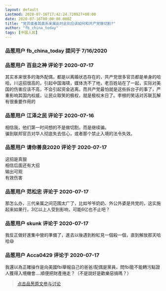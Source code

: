 ```yaml
---
layout: default
Lastmod: 2020-07-16T17:42:24.720927+00:00
date: 2020-07-16T00:00:00.000Z
title: "党员或者其直系亲属此时此刻应该如何和共产党做切割?"
author: "fb_china_today"
tags: [中国人民]
---
```



### 品葱用户 **fb_china_today** 提问于 7/16/2020
    

    
                

### 品葱用户 **百韭之神** 评论于 2020-07-17
        
其实本来很多的海外配偶，都是以离婚状态存在的，共产党很多官员都是单身的哈哈，川这招很高的，引起中国海啸，媒体洗不了地，老百姓站在了一起，实际对美国的伤害应该不高，不会引起资金逃离。而共产党最怕就是这些拆台子的事了，严重影响其国内权威，让民众取笑的极权，就是极权末日了。李根的笑话对苏联瓦解有很重要作用的
        
                

### 品葱用户 **江泽之民** 评论于 2020-07-16
        
相信我，他们第一时间想的不是做切割，而是继续骗。  
骗到联邦官员对华人彻底失去信心，或者那个禁止入境的法令失效。
        
                

### 品葱用户 **请你善良2020** 评论于 2020-07-17
        
这招是真狠  
相信后面还有大招  
输出可观  
有效伤害
        
                

### 品葱用户 **范松忠** 评论于 2020-07-17
        
那怎么办，三代亲属之间范围太广了，比如爷爷奶奶、外公外婆是共党的，这实施起来如果行，3亿以上人受到影响，可能6亿也不止吧？
        
                

### 品葱用户 **skunk** 评论于 2020-07-17
        
我反正做好進集中營的準備了，進去以後遇到粉紅見一個殺一個，直到解放那天哈哈😄
        
                

### 品葱用户 **Acca0429** 评论于 2020-07-17
        
我還以為正確操作是向美國fbi舉報自己的爸爸/配偶是黨員，問fbi能不能轉污點證人獲得入境機會....順便把財產捲走？（不是說好是歡樂惡搞嗎？）
        
                





> [点击品葱原文参与讨论](https://pincong.rocks/question/28581)

